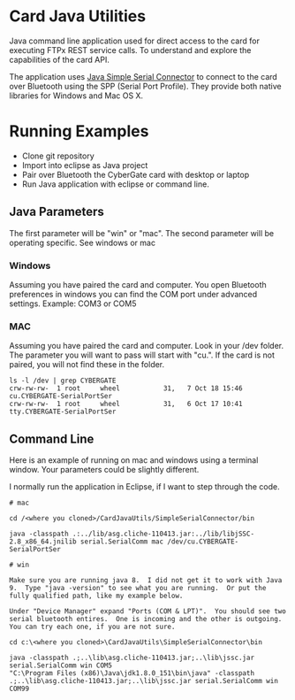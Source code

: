 # Card Java Utilities

Java command line application used for direct access to the card for executing FTPx REST service calls.  To understand and explore the capabilities of the card API.

The application uses [Java Simple Serial Connector](https://github.com/scream3r/java-simple-serial-connector) to connect to the card over Bluetooth using the SPP (Serial Port Profile).  They provide both native libraries for Windows and Mac OS X.

# Running Examples
- Clone git repository
- Import into eclipse as Java project
- Pair over Bluetooth the CyberGate card with desktop or laptop
- Run Java application with eclipse or command line.

## Java Parameters

The first parameter will be "win" or "mac".  The second parameter will be operating specific.  See windows or mac

### Windows

Assuming you have paired the card and computer.  You open Bluetooth preferences in windows you can find the COM port under advanced settings.  Example: COM3 or COM5

### MAC

Assuming you have paired the card and computer.  Look in your /dev folder.  The parameter you will want to pass will start with "cu.".  If the card is not paired, you will not find these in the folder.

```
ls -l /dev | grep CYBERGATE
crw-rw-rw-  1 root     wheel           31,   7 Oct 18 15:46 cu.CYBERGATE-SerialPortSer
crw-rw-rw-  1 root     wheel           31,   6 Oct 17 10:41 tty.CYBERGATE-SerialPortSer
```

## Command Line

Here is an example of running on mac and windows using a terminal window.  Your parameters could be slightly different. 

I normally run the application in Eclipse, if I want to step through the code.

```
# mac

cd /<where you cloned>/CardJavaUtils/SimpleSerialConnector/bin

java -classpath .:../lib/asg.cliche-110413.jar:../lib/libjSSC-2.8_x86_64.jnilib serial.SerialComm mac /dev/cu.CYBERGATE-SerialPortSer

# win

Make sure you are running java 8.  I did not get it to work with Java 9.  Type "java -version" to see what you are running.  Or put the fully qualified path, like my example below.

Under "Device Manager" expand "Ports (COM & LPT)".  You should see two serial bluetooth entires.  One is incoming and the other is outgoing.  You can try each one, if you are not sure.

cd c:\<where you cloned>\CardJavaUtils\SimpleSerialConnector\bin

java -classpath .;..\lib\asg.cliche-110413.jar;..\lib\jssc.jar serial.SerialComm win COM5
"C:\Program Files (x86)\Java\jdk1.8.0_151\bin\java" -classpath .;..\lib\asg.cliche-110413.jar;..\lib\jssc.jar serial.SerialComm win COM99

```

